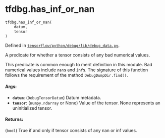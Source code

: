 <div itemscope itemtype="http://developers.google.com/ReferenceObject">
<meta itemprop="name" content="tfdbg.has_inf_or_nan" />
<meta itemprop="path" content="Stable" />
</div>

# tfdbg.has_inf_or_nan

``` python
tfdbg.has_inf_or_nan(
    datum,
    tensor
)
```



Defined in [`tensorflow/python/debug/lib/debug_data.py`](/code/stable/tensorflow/python/debug/lib/debug_data.py).

A predicate for whether a tensor consists of any bad numerical values.

This predicate is common enough to merit definition in this module.
Bad numerical values include `nan`s and `inf`s.
The signature of this function follows the requirement of the method
`DebugDumpDir.find()`.

#### Args:

* <b>`datum`</b>: (`DebugTensorDatum`) Datum metadata.
* <b>`tensor`</b>: (`numpy.ndarray` or None) Value of the tensor. None represents
    an uninitialized tensor.


#### Returns:

(`bool`) True if and only if tensor consists of any nan or inf values.